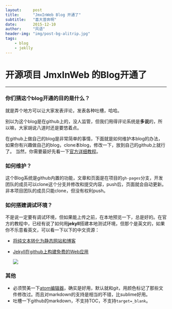 ```yaml
---
layout:     post
title:      "JmxInWeb Blog 开通了"
subtitle:   "喜大普奔啊"
date:       2015-12-10
author:     "风语"
header-img: "img/post-bg-alitrip.jpg"
tags:
    - blog
    - jeklly
---
```


# 开源项目 JmxInWeb 的Blog开通了

---

### 你们猜这个blog开通的目的是什么？

就是弄个地方可以让大家发表评论，发表各种吐槽，哈哈。

别以为这个blog是在github上的，没人监管，但我们用得评论系统是**多说**的，所以嘛，大家胡说八道时还是要悠着点。

在github上做自己的blog是非常简单的事情，下面就是如何维护本blog的办法，如果你有兴趣做自己的blog，clone本blog，修改一下，放到自己的github上就行了。
当然，你需要最好先看一下[官方详细教程](https://pages.github.com/)。


### 如何维护？

这个Blog系统是github内置的功能，文章和页面是在项目的```gh-pages```分支，开发团队的成员可以clone这个分支并修改和提交内容，push后，页面就会自动更新。
非本项目团队的成员只能clone，但没有权利push。

### 如何搭建调试环境？
不是说一定要有调试环境，但如果能上传之前，在本地预览一下，总是好的。在官方的教程中，已经有说了如何用**jekyll**搭建本地测试环境，但那个是英文的，如果你不乐意看英文，可以看一下以下的中文资源：

- [将纯文本转化为静态网站和博客](http://jekyll.bootcss.com/)
- [Jekyll在github上构建免费的Web应用](http://blog.fens.me/jekyll-bootstarp-github/)

    ![](http://blog.fens.me/wp-content/uploads/2013/11/jekyll-github.png)

### 其他
- 必须赞美一下[atom编辑器](https://github.com/atom/atom/releases)，确实是好用，默认就和git，用颜色标记了那些文件修改过。而且对markdown的支持是相当的不错，比sublime好用。
- 吐槽一下github的markdown，不支持TOC，不支持```target=_blank```。
